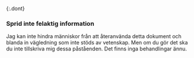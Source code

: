 {:.dont} 
 ### Sprid inte felaktig information 

Jag kan inte hindra människor från att återanvända detta dokument och blanda in vägledning som inte stöds av vetenskap. Men om du gör det ska du inte tillskriva mig dessa påståenden. Det finns inga behandlingar ännu.

